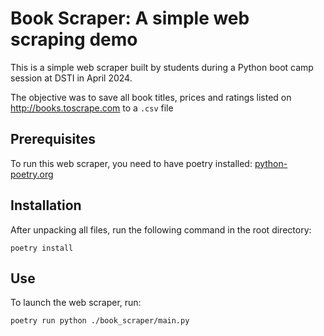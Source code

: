 # Book Scraper: A simple web scraping demo 

This is a simple web scraper built by students during a Python boot camp session at DSTI in April 2024.

The objective was to save all book titles, prices and ratings listed on http://books.toscrape.com to a `.csv` file 

## Prerequisites

To run this web scraper, you need to have poetry installed: [python-poetry.org](https://python-poetry.org)

## Installation

After unpacking all files, run the following command in the root directory:

```commandline
poetry install
```

## Use

To launch the web scraper, run:

```commandline
poetry run python ./book_scraper/main.py
```